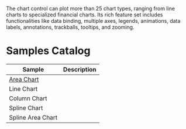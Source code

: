 The chart control can plot more than 25 chart types, ranging from line charts to specialized financial charts. Its rich feature set includes functionalities like data binding, multiple axes, legends, animations, data labels, annotations, trackballs, tooltips, and zooming.

# Samples Catalog

| Sample | Description |
| ------ | ----------- |
| [Area Chart](Chart/Samples/AreaChart) | |
| Line Chart |  |
| Column Chart | |
| Spline Chart | |
| Spline Area Chart | |
